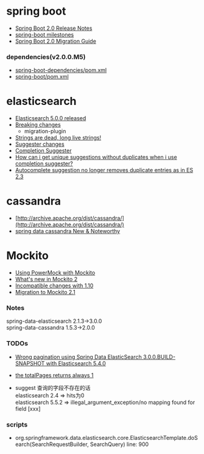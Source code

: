 # spring boot
+ [Spring Boot 2.0 Release Notes](https://github.com/spring-projects/spring-boot/wiki/Spring-Boot-2.0-Release-Notes)
+ [spring-boot milestones](https://github.com/spring-projects/spring-boot/milestones?direction=asc&sort=due_date&state=open)
+ [Spring Boot 2.0 Migration Guide](https://github.com/spring-projects/spring-boot/wiki/Spring-Boot-2.0-Migration-Guide)

### dependencies(v2.0.0.M5)
+ [spring-boot-dependencies/pom.xml](https://github.com/spring-projects/spring-boot/blob/v2.0.0.M5/spring-boot-project/spring-boot-dependencies/pom.xml)
+ [spring-boot/pom.xml](https://github.com/spring-projects/spring-boot/blob/v2.0.0.M5/pom.xml)


# elasticsearch
+ [Elasticsearch 5.0.0 released](https://www.elastic.co/blog/elasticsearch-5-0-0-released)
+ [Breaking changes](https://www.elastic.co/guide/en/elasticsearch/reference/5.5/breaking-changes-5.0.html)
  + migration-plugin
+ [Strings are dead, long live strings!](https://www.elastic.co/blog/strings-are-dead-long-live-strings)
+ [Suggester changes](https://www.elastic.co/guide/en/elasticsearch/reference/5.5/breaking_50_suggester.html)
+ [Completion Suggester](https://www.elastic.co/guide/en/elasticsearch/reference/5.5/search-suggesters-completion.html)
+ [How can i get unique suggestions without duplicates when i use completion suggester?](https://stackoverflow.com/q/42391207/4983501)
+ [Autocomplete suggestion no longer removes duplicate entries as in ES 2.3](https://github.com/elastic/elasticsearch/issues/22912)

# cassandra
+ [http://archive.apache.org/dist/cassandra/](http://archive.apache.org/dist/cassandra/)
+ [spring data cassandra New & Noteworthy](https://docs.spring.io/spring-data/cassandra/docs/2.0.0.RELEASE/reference/html/#new-features)
# Mockito
+ [Using PowerMock with Mockito](https://github.com/powermock/powermock/wiki/Mockito)
+ [What's new in Mockito 2](https://github.com/mockito/mockito/wiki/What%27s-new-in-Mockito-2)
+ [Incompatible changes with 1.10](https://github.com/mockito/mockito/wiki/What%27s-new-in-Mockito-2#incompatible-changes-with-110)
+ [Migration to Mockito 2.1](https://asolntsev.github.io/en/2016/10/11/mockito-2.1/)


### Notes
spring-data-elasticsearch 2.1.3->3.0.0  
spring-data-cassandra 1.5.3->2.0.0  

### TODOs
+ [Wrong pagination using Spring Data ElasticSearch 3.0.0.BUILD-SNAPSHOT with Elasticsearch 5.4.0](https://stackoverflow.com/q/45754909/4983501)
+ [the totalPages returns always 1](https://jira.spring.io/browse/DATAES-413)

+ suggest 查询的字段不存在的话  
elasticsearch 2.4 => hits为0  
elasticsearch 5.5.2 => illegal_argument_exception/no mapping found for field [xxx]  


### scripts
+ org.springframework.data.elasticsearch.core.ElasticsearchTemplate.doSearch(SearchRequestBuilder, SearchQuery) line: 900

